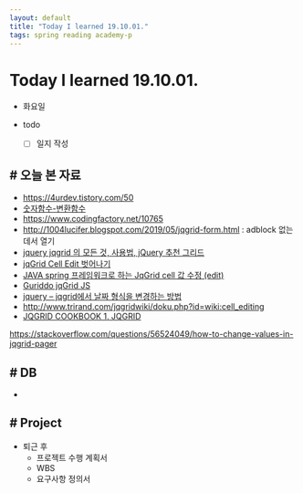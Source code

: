 ```yaml
---
layout: default
title: "Today I learned 19.10.01."
tags: spring reading academy-p
---
```


# Today I learned 19.10.01.
- 화요일
- todo

  - [ ] 일지 작성



## # 오늘 본 자료

- https://4urdev.tistory.com/50
- [숫자함수-변환함수](https://smeffect.tistory.com/entry/120830-숫자함수-변환함수)
- https://www.codingfactory.net/10765
- http://1004lucifer.blogspot.com/2019/05/jqgrid-form.html : adblock 없는데서 열기
- [jquery jqgrid 의 모든 것, 사용법, jQuery 추천 그리드](https://aljjabaegi.tistory.com/322)
- [jqGrid Cell Edit 벗어나기](https://haney00.tistory.com/112)
- [JAVA spring 프레임워크로 하는 JqGrid cell 값 수정 (edit)](https://marobiana.tistory.com/28)
- [Guriddo jqGrid JS](https://www.guriddo.net/documentation/guriddo/javascript/user-guide/searching/)
- [jquery – jqgrid에서 날짜 형식을 변경하는 방법](https://codeday.me/ko/qa/20190415/337466.html)
- http://www.trirand.com/jqgridwiki/doku.php?id=wiki:cell_editing
- [JQGRID COOKBOOK 1. JQGRID](https://javafactory.tistory.com/1103)

https://stackoverflow.com/questions/56524049/how-to-change-values-in-jqgrid-pager


## # DB

- 



## # Project

- 퇴근 후 
  - 프로젝트 수행 계획서
  - WBS
  - 요구사항 정의서